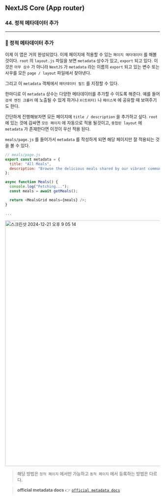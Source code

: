 ## NextJS Core (App router)

### 44. 정적 메타데이터 추가

---

### 📌 정적 메타데이터 추가

이제 이 앱은 거의 완성되었다.
이제 페이지에 적용할 수 있는 `페이지 메타데이터` 를 해볼것이다.
`root` 의 `layout.js` 파일을 보면 `metadata` 상수가 있고, `export` 되고 있다.
이것은 `아무 상수` 가 아니라 `NextJS` 가 `metadata` 라는 이름의 `export` 되고 있는 변수 또는 사우를 모든 `page / layout` 파일에서 찾아낸다.

그리고 이 `metadata` 객체에서 `메타데이터 필드` 를 지정할 수 있다.

한마디로 이 `metadata` 상수는 다양한 메타데이터를 추가할 수 이도록 해준다.
예를 들어 `검색 엔진 크롤러` 에 노출될 수 있게 하거나 `X(트위터)` 나 `페이스북` 에 공유할 때 보여주기도 한다.

간단하게 진행해보자면 모든 페이지에 `title / description` 을 추가하고 싶다.
`root` 에 있는 것에 감싸면 `모든 페이지` 에 자동으로 적용 될것이고, `중첩된 layout` 에 `metadata` 가 존재한다면 이것이 우선 적용 된다.

`meals/page.js` 를 들어가서 `metadata` 를 작성하게 되면 해당 페이지만 잘 적용되는 것을 볼 수 있다.

```js
// meals/page.js
export const metadata = {
  title: "All Meals",
  description: "Browse the delicious meals shared by our vibrant community",
};

async function Meals() {
  console.log("Fetching...");
  const meals = await getMeals();

  return <MealsGrid meals={meals} />;
}

...
```

<img width="799" alt="스크린샷 2024-12-21 오후 9 05 14" src="https://github.com/user-attachments/assets/57affe5f-8747-4ce2-8c61-3547ba75e5ed" />

> 해당 방법은 `정적 페이지` 에서만 가능하고 `동적 페이지` 에서 등록하는 방법은 다르다.

> **official metadata docs** 👉 [`official metadata docs`]

[`official metadata docs`]: https://nextjs.org/docs/app/api-reference/functions/generate-metadata
